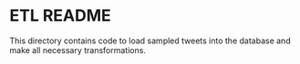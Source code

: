 # ETL README

This directory contains code to load sampled tweets into the database and make all necessary transformations.